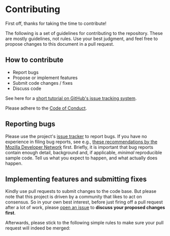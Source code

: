 # Contributing

First off, thanks for taking the time to contribute!

The following is a set of guidelines for contributing to the repository. These
are mostly guidelines, not rules. Use your best judgment, and feel free to
propose changes to this document in a pull request.

## How to contribute

- Report bugs
- Propose or implement features
- Submit code changes / fixes
- Discuss code

See here for a [short tutorial on GitHub's issue tracking
system](https://guides.github.com/features/issues/).

Please adhere to the [Code of Conduct](CODE_OF_CONDUCT.md).

## Reporting bugs

Please use the project's [issue
tracker](https://github.com/zavolanlab/Dockerfiles/issues) to report bugs. If
you have no experience in filing bug reports, see e.g., [these recommendations
by the Mozilla Developer
Network](https://developer.mozilla.org/en-US/docs/Mozilla/QA/Bug_writing_guidelines)
first. Briefly, it is important that bug reports contain enough detail,
background and, if applicable, _minimal_ reproducible sample code. Tell us
what you expect to happen, and what actually does happen.

## Implementing features and submitting fixes

Kindly use pull requests to submit changes to the code base. But please note
that this project is driven by a community that likes to act on consensus. So
in your own best interest, before just firing off a pull request after a lot of
work, please [open an issue](https://github.com/zavolanlab/Dockerfiles/issues)
to **discuss your proposed changes first**.

Afterwards, please stick to the following simple rules to make sure your
pull request will indeed be merged:
